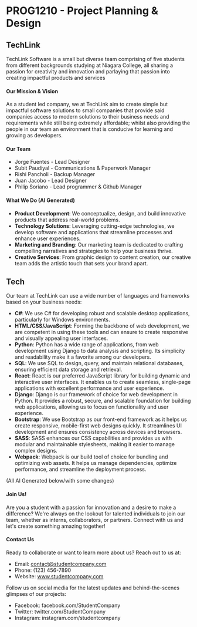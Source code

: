 # PROG1210 - Project Planning & Design
## TechLink

TechLink Software is a small but diverse team comprising of five students from different backgrounds studying at Niagara College, all sharing a passion for creativity and innovation and parlaying that passion into creating impactful products and services
#### Our Mission & Vision
As a student led company, we at TechLink aim to create simple but impactful software solutions to small companies that provide said companies access to modern solutions to their business needs and requirements while still being extremely affordable; whilst also providing the people in our team an environment that is conducive for learning and growing as developers.

#### Our Team
- Jorge Fuentes - Lead Designer 
- Subit Paudiyal - Communications & Paperwork Manager
- Rishi Pancholi - Backup Manager
- Juan Jacobo - Lead Designer
- Philip Soriano - Lead programmer & Github Manager



#### What We Do (AI Generated)
- **Product Development**: We conceptualize, design, and build innovative products that address real-world problems.
- **Technology Solutions**: Leveraging cutting-edge technologies, we develop software and applications that streamline processes and enhance user experiences.
- **Marketing and Branding**: Our marketing team is dedicated to crafting compelling narratives and strategies to help your business thrive.
- **Creative Services**: From graphic design to content creation, our creative team adds the artistic touch that sets your brand apart.
## Tech
Our team at TechLink can use a wide number of languages and frameworks based on your business needs:
- **C#**: We use C# for developing robust and scalable desktop applications, particularly for Windows environments.
- **HTML/CSS/JavaScript**: Forming the backbone of web development, we are competent in using these tools and can ensure to create responsive and visually appealing user interfaces.
- **Python**: Python has a wide range of applications, from web development using Django to data analysis and scripting. Its simplicity and readability make it a favorite among our developers.
- **SQL**: We use SQL to design, query, and maintain relational databases, ensuring efficient data storage and retrieval.
- **React**: React is our preferred JavaScript library for building dynamic and interactive user interfaces. It enables us to create seamless, single-page applications with excellent performance and user experience.
- **Django**: Django is our framework of choice for web development in Python. It provides a robust, secure, and scalable foundation for building web applications, allowing us to focus on functionality and user experience.
- **Bootstrap**: We use Bootstrap as our front-end framework as it helps us create responsive, mobile-first web designs quickly. It streamlines UI development and ensures consistency across devices and browsers.
- **SASS**: SASS enhances our CSS capabilities and provides us with  modular and maintainable stylesheets, making it easier to manage complex designs.
- **Webpack**: Webpack is our build tool of choice for bundling and optimizing web assets. It helps us manage dependencies, optimize performance, and streamline the deployment process.
 
(All AI Generated below/with some changes)
#### Join Us!
Are you a student with a passion for innovation and a desire to make a difference? We're always on the lookout for talented individuals to join our team, whether as interns, collaborators, or partners. Connect with us and let's create something amazing together!

#### Contact Us
Ready to collaborate or want to learn more about us? Reach out to us at:

- Email: contact@studentcompany.com
- Phone: (123) 456-7890
- Website: www.studentcompany.com

Follow us on social media for the latest updates and behind-the-scenes glimpses of our projects:

- Facebook: facebook.com/StudentCompany
- Twitter: twitter.com/StudentCompany
- Instagram: instagram.com/studentcompany
